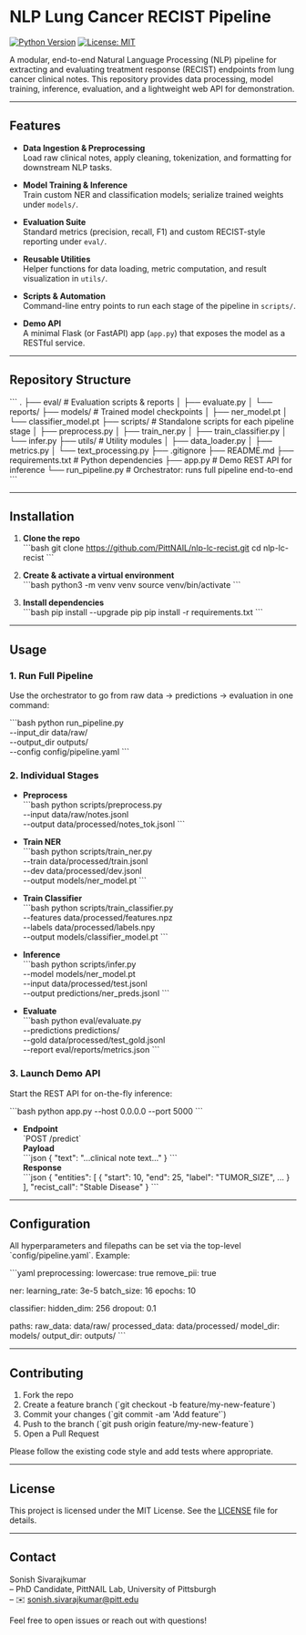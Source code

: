 # NLP Lung Cancer RECIST Pipeline

[![Python Version](https://img.shields.io/badge/python-3.8%2B-blue.svg)](https://www.python.org/)
[![License: MIT](https://img.shields.io/badge/License-MIT-yellow.svg)](LICENSE)

A modular, end-to-end Natural Language Processing (NLP) pipeline for extracting and evaluating treatment response (RECIST) endpoints from lung cancer clinical notes. This repository provides data processing, model training, inference, evaluation, and a lightweight web API for demonstration.

---

## Features

- **Data Ingestion & Preprocessing**  
  Load raw clinical notes, apply cleaning, tokenization, and formatting for downstream NLP tasks.

- **Model Training & Inference**  
  Train custom NER and classification models; serialize trained weights under `models/`.

- **Evaluation Suite**  
  Standard metrics (precision, recall, F1) and custom RECIST-style reporting under `eval/`.

- **Reusable Utilities**  
  Helper functions for data loading, metric computation, and result visualization in `utils/`.

- **Scripts & Automation**  
  Command-line entry points to run each stage of the pipeline in `scripts/`.

- **Demo API**  
  A minimal Flask (or FastAPI) app (`app.py`) that exposes the model as a RESTful service.

---

## Repository Structure

\`\`\`
.
├── eval/                  # Evaluation scripts & reports
│   ├── evaluate.py
│   └── reports/
├── models/                # Trained model checkpoints
│   ├── ner_model.pt
│   └── classifier_model.pt
├── scripts/               # Standalone scripts for each pipeline stage
│   ├── preprocess.py
│   ├── train_ner.py
│   ├── train_classifier.py
│   └── infer.py
├── utils/                 # Utility modules
│   ├── data_loader.py
│   ├── metrics.py
│   └── text_processing.py
├── .gitignore
├── README.md
├── requirements.txt       # Python dependencies
├── app.py                 # Demo REST API for inference
└── run_pipeline.py        # Orchestrator: runs full pipeline end-to-end
\`\`\`

---

## Installation

1. **Clone the repo**  
   \`\`\`bash
   git clone https://github.com/PittNAIL/nlp-lc-recist.git
   cd nlp-lc-recist
   \`\`\`

2. **Create & activate a virtual environment**  
   \`\`\`bash
   python3 -m venv venv
   source venv/bin/activate
   \`\`\`

3. **Install dependencies**  
   \`\`\`bash
   pip install --upgrade pip
   pip install -r requirements.txt
   \`\`\`

---

## Usage

### 1. Run Full Pipeline

Use the orchestrator to go from raw data → predictions → evaluation in one command:

\`\`\`bash
python run_pipeline.py \
  --input_dir data/raw/ \
  --output_dir outputs/ \
  --config config/pipeline.yaml
\`\`\`

### 2. Individual Stages

- **Preprocess**  
  \`\`\`bash
  python scripts/preprocess.py \
    --input data/raw/notes.jsonl \
    --output data/processed/notes_tok.jsonl
  \`\`\`

- **Train NER**  
  \`\`\`bash
  python scripts/train_ner.py \
    --train data/processed/train.jsonl \
    --dev data/processed/dev.jsonl \
    --output models/ner_model.pt
  \`\`\`

- **Train Classifier**  
  \`\`\`bash
  python scripts/train_classifier.py \
    --features data/processed/features.npz \
    --labels data/processed/labels.npy \
    --output models/classifier_model.pt
  \`\`\`

- **Inference**  
  \`\`\`bash
  python scripts/infer.py \
    --model models/ner_model.pt \
    --input data/processed/test.jsonl \
    --output predictions/ner_preds.jsonl
  \`\`\`

- **Evaluate**  
  \`\`\`bash
  python eval/evaluate.py \
    --predictions predictions/ \
    --gold data/processed/test_gold.jsonl \
    --report eval/reports/metrics.json
  \`\`\`

### 3. Launch Demo API

Start the REST API for on-the-fly inference:

\`\`\`bash
python app.py --host 0.0.0.0 --port 5000
\`\`\`

- **Endpoint**  
  \`POST /predict\`  
  **Payload**  
  \`\`\`json
  { "text": "...clinical note text..." }
  \`\`\`  
  **Response**  
  \`\`\`json
  {
    "entities": [ { "start": 10, "end": 25, "label": "TUMOR_SIZE", ... } ],
    "recist_call": "Stable Disease"
  }
  \`\`\`

---

## Configuration

All hyperparameters and filepaths can be set via the top-level \`config/pipeline.yaml\`. Example:

\`\`\`yaml
preprocessing:
  lowercase: true
  remove_pii: true

ner:
  learning_rate: 3e-5
  batch_size: 16
  epochs: 10

classifier:
  hidden_dim: 256
  dropout: 0.1

paths:
  raw_data: data/raw/
  processed_data: data/processed/
  model_dir: models/
  output_dir: outputs/
\`\`\`

---

## Contributing

1. Fork the repo  
2. Create a feature branch (\`git checkout -b feature/my-new-feature\`)  
3. Commit your changes (\`git commit -am 'Add feature'\`)  
4. Push to the branch (\`git push origin feature/my-new-feature\`)  
5. Open a Pull Request  

Please follow the existing code style and add tests where appropriate.

---

## License

This project is licensed under the MIT License. See the [LICENSE](LICENSE) file for details.

---

## Contact

Sonish Sivarajkumar  
– PhD Candidate, PittNAIL Lab, University of Pittsburgh  
– ✉️ sonish.sivarajkumar@pitt.edu  

Feel free to open issues or reach out with questions!
